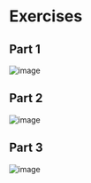 # Exercises
## Part 1
![image](https://github.com/user-attachments/assets/cd6526e6-1f56-4888-b9ec-07a5e6c86e42)
## Part 2
![image](https://github.com/user-attachments/assets/10ced470-a985-41c8-8c26-39f1f2561b5a)
## Part 3
![image](https://github.com/user-attachments/assets/32c8ea19-1c97-447d-9649-f3d8e698022d)
